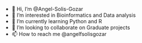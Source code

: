 - 👋 Hi, I’m @Angel-Solis-Gozar
- 👀 I’m interested in Bioinformatics and Data analysis
- 🌱 I’m currently learning Python and R
- 💞️ I’m looking to collaborate on Graduate projects
- 📫 How to reach me @angelfsolisgozar

<!---
Angel-Solis-Gozar/Angel-Solis-Gozar is a ✨ special ✨ repository because its `README.md` (this file) appears on your GitHub profile.
You can click the Preview link to take a look at your changes.
--->
